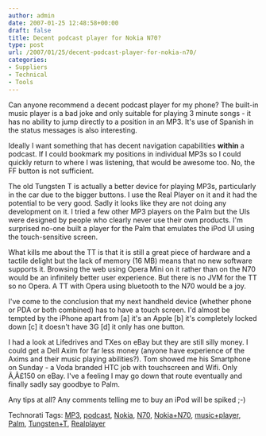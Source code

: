 ```yaml
---
author: admin
date: 2007-01-25 12:48:58+00:00
draft: false
title: Decent podcast player for Nokia N70?
type: post
url: /2007/01/25/decent-podcast-player-for-nokia-n70/
categories:
- Suppliers
- Technical
- Tools
---
```


Can anyone recommend a decent podcast player for my phone? The built-in music player is a bad joke and only suitable for playing 3 minute songs - it has no ability to jump directly to a position in an MP3. It's use of Spanish in the status messages is also interesting.

Ideally I want something that has decent navigation capabilities **within** a podcast. If I could bookmark my positions in individual MP3s so I could quickly return to where I was listening, that would be awesome too. No, the FF button is not sufficient. 

The old Tungsten T is actually a better device for playing MP3s, particularly in the car due to the bigger buttons. I use the Real Player on it and it had the potential to be very good. Sadly it looks like they are not doing any development on it. I tried a few other MP3 players on the Palm but the UIs were designed by people who clearly never use their own products. I'm surprised no-one built a player for the Palm that emulates the iPod UI using the touch-sensitive screen.

What kills me about the TT is that it is still a great piece of hardware and a tactile delight but the lack of memory (16 MB) means that no new software supports it. Browsing the web using Opera Mini on it rather than on the N70 would be an infinitely better user experience. But there is no JVM for the TT so no Opera. A TT with Opera using bluetooth to the N70 would be a joy. 

I've come to the conclusion that my next handheld device (whether phone or PDA or both combined) has to have a touch screen. I'd almost be tempted by the iPhone apart from [a] it's an Apple [b] it's completely locked down [c] it doesn't have 3G [d] it only has one button.

I had a look at Lifedrives and TXes on eBay but they are still silly money. I could get a Dell Axim for far less money (anyone have experience of the Axims and their music playing abilities?). Tom showed me his Smartphone on Sunday - a Voda branded HTC job with touchscreen and Wifi. Only Ã‚Â£150 on eBay. I've a feeling I may go down that route eventually and finally sadly say goodbye to Palm.

Any tips at all? Any comments telling me to buy an iPod will be spiked ;-)

Technorati Tags: [MP3](http://www.technorati.com/tags/MP3), [podcast](http://www.technorati.com/tags/podcast), [Nokia](http://www.technorati.com/tags/Nokia), [N70](http://www.technorati.com/tags/N70), [Nokia+N70](http://www.technorati.com/tags/Nokia+N70), [music+player](http://www.technorati.com/tags/music+player), [Palm](http://www.technorati.com/tags/Palm), [Tungsten+T](http://www.technorati.com/tags/Tungsten+T), [Realplayer](http://www.technorati.com/tags/Realplayer)
